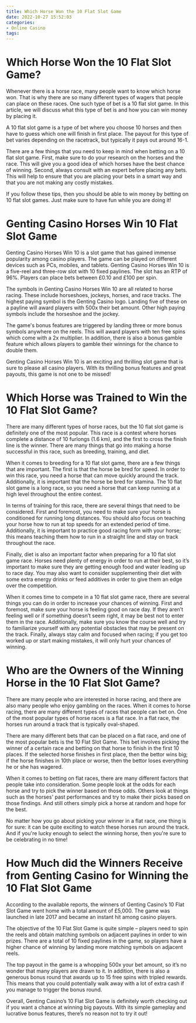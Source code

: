 ```yaml
---
title: Which Horse Won the 10 Flat Slot Game 
date: 2022-10-27 15:52:03
categories:
- Online Casino
tags:
---
```



#  Which Horse Won the 10 Flat Slot Game? 

Whenever there is a horse race, many people want to know which horse won. That is why there are so many different types of wagers that people can place on these races. One such type of bet is a 10 flat slot game. In this article, we will discuss what this type of bet is and how you can win money by placing it. 

A 10 flat slot game is a type of bet where you choose 10 horses and then have to guess which one will finish in first place. The payout for this type of bet varies depending on the racetrack, but typically it pays out around 16-1. 

There are a few things that you need to keep in mind when betting on a 10 flat slot game. First, make sure to do your research on the horses and the race. This will give you a good idea of which horses have the best chance of winning. Second, always consult with an expert before placing any bets. This will help to ensure that you are placing your bets in a smart way and that you are not making any costly mistakes. 

If you follow these tips, then you should be able to win money by betting on 10 flat slot games. Just make sure to have fun while you are doing it!

#  Genting Casino Horses Win 10 Flat Slot Game 

Genting Casino Horses Win 10 is a slot game that has gained immense popularity among casino players. The game can be played on different devices such as PCs, mobiles, and tablets. Genting Casino Horses Win 10 is a five-reel and three-row slot with 10 fixed paylines. The slot has an RTP of 96%. Players can place bets between £0.10 and £100 per spin. 

The symbols in Genting Casino Horses Win 10 are all related to horse racing. These include horseshoes, jockeys, horses, and race tracks. The highest paying symbol is the Genting Casino logo. Landing five of these on a payline will award players with 500x their bet amount. Other high paying symbols include the horseshoe and the jockey. 

The game's bonus features are triggered by landing three or more bonus symbols anywhere on the reels. This will award players with ten free spins which come with a 2x multiplier. In addition, there is also a bonus gamble feature which allows players to gamble their winnings for the chance to double them. 

Genting Casino Horses Win 10 is an exciting and thrilling slot game that is sure to please all casino players. With its thrilling bonus features and great payouts, this game is not one to be missed!

#  Which Horse was Trained to Win the 10 Flat Slot Game? 

There are many different types of horse races, but the 10 flat slot game is definitely one of the most popular. This race is a contest where horses complete a distance of 10 furlongs (1.6 km), and the first to cross the finish line is the winner. There are many things that go into making a horse successful in this race, such as breeding, training, and diet.

When it comes to breeding for a 10 flat slot game, there are a few things that are important. The first is that the horse be bred for speed. In order to win this race, you need a horse that can move quickly around the track. Additionally, it is important that the horse be bred for stamina. The 10 flat slot game is a long race, so you need a horse that can keep running at a high level throughout the entire contest.

In terms of training for this race, there are several things that need to be considered. First and foremost, you need to make sure your horse is conditioned for running long distances. You should also focus on teaching your horse how to run at top speeds for an extended period of time. Additionally, it is important to practice good racing form with your horse; this means teaching them how to run in a straight line and stay on track throughout the race.

Finally, diet is also an important factor when preparing for a 10 flat slot game race. Horses need plenty of energy in order to run at their best, so it’s important to make sure they are getting enough food and water leading up to race day. You may also want to consider supplementing their diet with some extra energy drinks or feed additives in order to give them an edge over the competition.

When it comes time to compete in a 10 flat slot game race, there are several things you can do in order to increase your chances of winning. First and foremost, make sure your horse is feeling good on race day. If they aren’t feeling well or if something doesn’t seem right, it may be best not to enter them in the race. Additionally, make sure you know the course well and try to familiarize yourself with any potential obstacles that may be present on the track. Finally, always stay calm and focused when racing; if you get too worked up or start making mistakes, it will only hurt your chances of winning.

#  Who are the Owners of the Winning Horse in the 10 Flat Slot Game? 

There are many people who are interested in horse racing, and there are also many people who enjoy gambling on the races. When it comes to horse racing, there are many different types of races that people can bet on. One of the most popular types of horse races is a flat race. In a flat race, the horses run around a track that is typically oval-shaped.

There are many different bets that can be placed on a flat race, and one of the most popular bets is the 10 Flat Slot Game. This bet involves picking the winner of a certain race and betting on that horse to finish in the first 10 places. If the selected horse finishes in first place, then the bettor wins big; if the horse finishes in 10th place or worse, then the bettor loses everything he or she has wagered.

When it comes to betting on flat races, there are many different factors that people take into consideration. Some people look at the odds for each horse and try to pick the winner based on those odds. Others look at things such as the horses' past performances and try to make their picks based on those findings. And still others simply pick a horse at random and hope for the best.

No matter how you go about picking your winner in a flat race, one thing is for sure: it can be quite exciting to watch these horses run around the track. And if you're lucky enough to select the winning horse, then you're sure to be celebrating in no time!

#  How Much did the Winners Receive from Genting Casino for Winning the 10 Flat Slot Game

According to the available reports, the winners of Genting Casino’s 10 Flat Slot Game went home with a total amount of £5,000. The game was launched in late 2017 and became an instant hit among casino players.

The objective of the 10 Flat Slot Game is quite simple – players need to spin the reels and obtain matching symbols on adjacent paylines in order to win prizes. There are a total of 10 fixed paylines in the game, so players have a higher chance of winning by landing more matching symbols on adjacent reels.

The top payout in the game is a whopping 500x your bet amount, so it’s no wonder that many players are drawn to it. In addition, there is also a generous bonus round that awards up to 15 free spins with tripled rewards. This means that you could potentially walk away with a lot of extra cash if you manage to trigger the bonus round.

Overall, Genting Casino’s 10 Flat Slot Game is definitely worth checking out if you want a chance at winning big payouts. With its simple gameplay and lucrative bonus features, there’s no reason not to try it out!